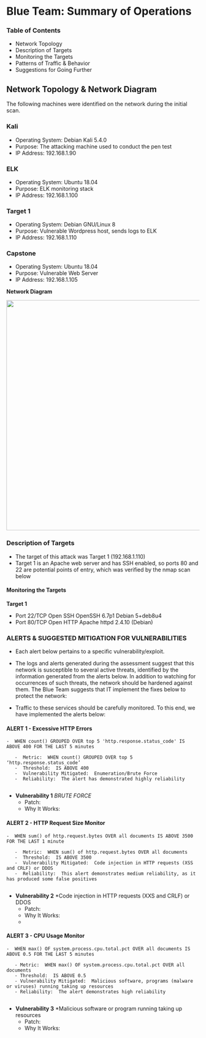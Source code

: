 # Blue Team: Summary of Operations
### Table of Contents
- Network Topology
- Description of Targets
- Monitoring the Targets
- Patterns of Traffic & Behavior
- Suggestions for Going Further

## Network Topology & Network Diagram

The following machines were identified on the network during the initial scan.

### Kali

-  Operating System: Debian Kali 5.4.0
-  Purpose: The attacking machine used to conduct the pen test
-  IP Address: 192.168.1.90

### ELK

-  Operating System: Ubuntu 18.04
-  Purpose: ELK monitoring stack
-  IP Address: 192.168.1.100

### Target 1

-  Operating System: Debian GNU/Linux 8
-  Purpose: Vulnerable Wordpress host, sends logs to ELK
-  IP Address: 192.168.1.110

### Capstone

-  Operating System: Ubuntu 18.04
-  Purpose: Vulnerable Web Server
-  IP Address: 192.168.1.105

**Network Diagram**

<img src="https://github.com/Tamie13/Blue-Team-Summary-of-Operations/blob/main/Final%20Project%20Image%20Folder/Network%20Topology.png" width="650" height="600">


### Description of Targets

-  The target of this attack was Target 1 (192.168.1.110)
-  Target 1 is an Apache web server and has SSH enabled, so ports 80 and 22 are potential points of entry, which was verified by the nmap scan below

#### Monitoring the Targets
**Target 1**

-  Port 22/TCP Open SSH OpenSSH 6.7p1 Debian 5+deb8u4
-  Port 80/TCP Open HTTP Apache httpd 2.4.10 (Debian)


### ALERTS & SUGGESTED MITIGATION FOR VULNERABILITIES

-  Each alert below pertains to a specific vulnerability/exploit.
-  The logs and alerts generated during the assessment suggest that this network is susceptible to several active threats, identified by the information generated from the alerts below. In addition to watching for occurrences of such threats, the network should be hardened against them. The Blue Team suggests that IT implement the fixes below to protect the network:

-  Traffic to these services should be carefully monitored. To this end, we have implemented the alerts below:

#### ALERT 1 - Excessive HTTP Errors

    -  WHEN count() GROUPED OVER top 5 'http.response.status_code' IS ABOVE 400 FOR THE LAST 5 minutes

       -  Metric:  WHEN count() GROUPED OVER top 5 ‘http.response.status_code’
       -  Threshold:  IS ABOVE 400
       -  Vulnerability Mitigated:  Enumeration/Brute Force
       -  Reliability:  The alert has demonstrated highly reliability
<img>

-  **Vulnerability 1** *BRUTE FORCE*
    -  Patch:
    -  Why It Works:

#### ALERT 2 - HTTP Request Size Monitor

    -  WHEN sum() of http.request.bytes OVER all documents IS ABOVE 3500 FOR THE LAST 1 minute

       -  Metric:  WHEN sum() of http.request.bytes OVER all documents
       -  Threshold:  IS ABOVE 3500
       -  Vulnerability Mitigated:  Code injection in HTTP requests (XSS and CRLF) or DDOS
       -  Reliability:  This alert demonstrates medium reliability, as it has produced some false positives

<img>

-  **Vulnerability 2** *Code injection in HTTP requests (XXS and CRLF) or DDOS
    -  Patch:
    -  Why It Works:
    -  
#### ALERT 3 - CPU Usage Monitor

    -  WHEN max() OF system.process.cpu.total.pct OVER all documents IS ABOVE 0.5 FOR THE LAST 5 minutes

       - Metric:  WHEN max() OF system.process.cpu.total.pct OVER all documents
       - Threshold:  IS ABOVE 0.5
       - Vulnerability Mitigated:  Malicious software, programs (malware or viruses) running taking up resources
       - Reliability:  The alert demonstrates high reliability

<img>

-  **Vulnerability 3** *Malicious software or program running taking up resources
    -  Patch:
    -  Why It Works:

